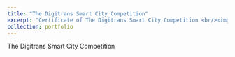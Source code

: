```yaml
---
title: "The Digitrans Smart City Competition"
excerpt: "Certificate of The Digitrans Smart City Competition <br/><img src='/images/cer/digis-cer.png'>"
collection: portfolio
---
```


The Digitrans Smart City Competition